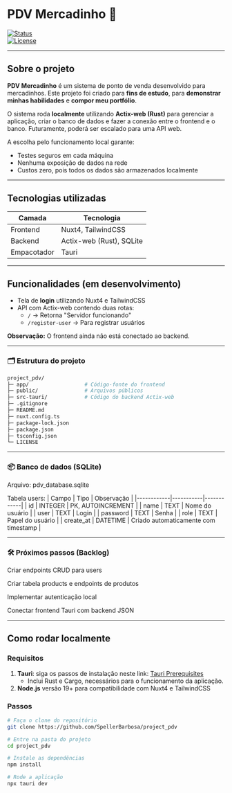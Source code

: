 # PDV Mercadinho 🛒

[![Status](https://img.shields.io/badge/status-em%20desenvolvimento-yellow)](https://github.com/SpellerBarbosa/project_pdv)  
[![License](https://img.shields.io/badge/license-MIT-blue)](LICENSE)

---

## Sobre o projeto

**PDV Mercadinho** é um sistema de ponto de venda desenvolvido para mercadinhos. Este projeto foi criado para **fins de estudo**, para **demonstrar minhas habilidades** e **compor meu portfólio**.

O sistema roda **localmente** utilizando **Actix-web (Rust)** para gerenciar a aplicação, criar o banco de dados e fazer a conexão entre o frontend e o banco. Futuramente, poderá ser escalado para uma API web.

A escolha pelo funcionamento local garante:

- Testes seguros em cada máquina
- Nenhuma exposição de dados na rede
- Custos zero, pois todos os dados são armazenados localmente

---

## Tecnologias utilizadas

| Camada       | Tecnologia                 |
|--------------|----------------------------|
| Frontend     | Nuxt4, TailwindCSS         |
| Backend      | Actix-web (Rust), SQLite   |
| Empacotador  | Tauri                      |

---

## Funcionalidades (em desenvolvimento)

- Tela de **login** utilizando Nuxt4 e TailwindCSS
- API com Actix-web contendo duas rotas:
  - `/` → Retorna "Servidor funcionando"
  - `/register-user` → Para registrar usuários

**Observação:** O frontend ainda não está conectado ao backend.

---
### 🗂 Estrutura do projeto
``` bash
project_pdv/
├─ app/                  # Código-fonte do frontend
├─ public/               # Arquivos públicos
├─ src-tauri/            # Código do backend Actix-web
├─ .gitignore
├─ README.md
├─ nuxt.config.ts
├─ package-lock.json
├─ package.json
├─ tsconfig.json
└─ LICENSE

 ```
 ---

### 📦 Banco de dados (SQLite)

Arquivo: pdv_database.sqlite

Tabela users:
| Campo | Tipo | Observação |
|------------|-----------|------------|
| id | INTEGER | PK, AUTOINCREMENT |
| name | TEXT | Nome do usuário |
| user | TEXT | Login |
| password | TEXT | Senha |
| role | TEXT | Papel do usuário |
| create_at | DATETIME | Criado automaticamente com timestamp |

---

### 🛠 Próximos passos (Backlog)

Criar endpoints CRUD para users

Criar tabela products e endpoints de produtos

Implementar autenticação local

Conectar frontend Tauri com backend JSON

---

## Como rodar localmente

### Requisitos

1. **Tauri**: siga os passos de instalação neste link: [Tauri Prerequisites](https://v2.tauri.app/start/prerequisites)
   - Inclui Rust e Cargo, necessários para o funcionamento da aplicação.
2. **Node.js** versão 19+ para compatibilidade com Nuxt4 e TailwindCSS

### Passos

```bash
# Faça o clone do repositório
git clone https://github.com/SpellerBarbosa/project_pdv

# Entre na pasta do projeto
cd project_pdv

# Instale as dependências
npm install

# Rode a aplicação
npx tauri dev
